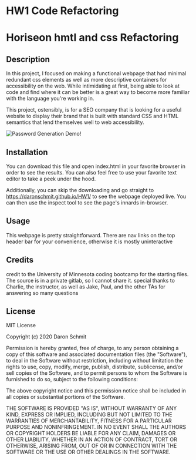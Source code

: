 # HW1 Code Refactoring

# Horiseon hmtl and css Refactoring

## Description 

In this project, I focused on making a functional webpage that had minimal redundant css elements as well as more descriptive containers for accessibility on the web.
While intimidating at first, being able to look at code and find where it can be better is a great way to become more familiar with the language you're working in. 

This project, ostensibly, is for a SEO company that is looking for a useful website to display their brand that is built with standard CSS and HTML semantics that lend 
themselves well to web accessibility. 

![Password Generation Demo!](DaronPasswordGenerator\Assets\03-javascript-homework-demo.png)

## Installation

You can download this file and open index.html in your favorite browser in order to see the results. You can also feel free to use your favorite text editor to 
take a peek under the hood. 

Additionally, you can skip the downloading and go straight to https://daronschmit.github.io/HW1/ to see the webpage deployed live. You can then use the inspect tool to see the page's innards in-browser. 


## Usage 

This webpage is pretty straightforward. There are nav links on the top header bar for your convenience, otherwise it is mostly uninteractive


## Credits

credit to the University of Minnesota coding bootcamp for the starting files. The source is in a private gitlab, so I cannot share it. 
special thanks to Charlie, the instructor, as well as Jake, Paul, and the other TAs for answering so many questions



## License

MIT License

Copyright (c) 2020 Daron Schmit

Permission is hereby granted, free of charge, to any person obtaining a copy
of this software and associated documentation files (the "Software"), to deal
in the Software without restriction, including without limitation the rights
to use, copy, modify, merge, publish, distribute, sublicense, and/or sell
copies of the Software, and to permit persons to whom the Software is
furnished to do so, subject to the following conditions:

The above copyright notice and this permission notice shall be included in all
copies or substantial portions of the Software.

THE SOFTWARE IS PROVIDED "AS IS", WITHOUT WARRANTY OF ANY KIND, EXPRESS OR
IMPLIED, INCLUDING BUT NOT LIMITED TO THE WARRANTIES OF MERCHANTABILITY,
FITNESS FOR A PARTICULAR PURPOSE AND NONINFRINGEMENT. IN NO EVENT SHALL THE
AUTHORS OR COPYRIGHT HOLDERS BE LIABLE FOR ANY CLAIM, DAMAGES OR OTHER
LIABILITY, WHETHER IN AN ACTION OF CONTRACT, TORT OR OTHERWISE, ARISING FROM,
OUT OF OR IN CONNECTION WITH THE SOFTWARE OR THE USE OR OTHER DEALINGS IN THE
SOFTWARE.


